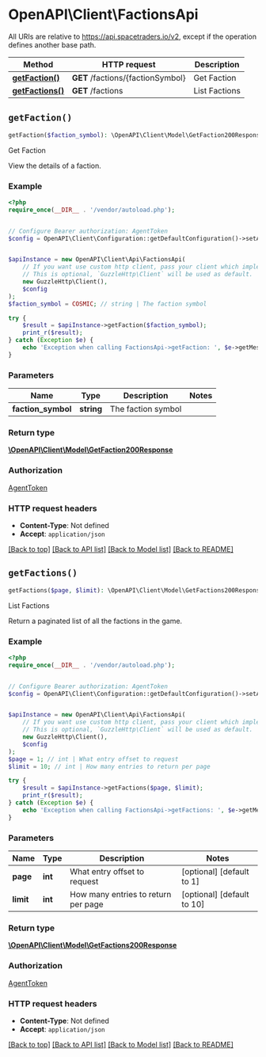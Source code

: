 # OpenAPI\Client\FactionsApi

All URIs are relative to https://api.spacetraders.io/v2, except if the operation defines another base path.

| Method | HTTP request | Description |
| ------------- | ------------- | ------------- |
| [**getFaction()**](FactionsApi.md#getFaction) | **GET** /factions/{factionSymbol} | Get Faction |
| [**getFactions()**](FactionsApi.md#getFactions) | **GET** /factions | List Factions |


## `getFaction()`

```php
getFaction($faction_symbol): \OpenAPI\Client\Model\GetFaction200Response
```

Get Faction

View the details of a faction.

### Example

```php
<?php
require_once(__DIR__ . '/vendor/autoload.php');


// Configure Bearer authorization: AgentToken
$config = OpenAPI\Client\Configuration::getDefaultConfiguration()->setAccessToken('YOUR_ACCESS_TOKEN');


$apiInstance = new OpenAPI\Client\Api\FactionsApi(
    // If you want use custom http client, pass your client which implements `GuzzleHttp\ClientInterface`.
    // This is optional, `GuzzleHttp\Client` will be used as default.
    new GuzzleHttp\Client(),
    $config
);
$faction_symbol = COSMIC; // string | The faction symbol

try {
    $result = $apiInstance->getFaction($faction_symbol);
    print_r($result);
} catch (Exception $e) {
    echo 'Exception when calling FactionsApi->getFaction: ', $e->getMessage(), PHP_EOL;
}
```

### Parameters

| Name | Type | Description  | Notes |
| ------------- | ------------- | ------------- | ------------- |
| **faction_symbol** | **string**| The faction symbol | |

### Return type

[**\OpenAPI\Client\Model\GetFaction200Response**](../Model/GetFaction200Response.md)

### Authorization

[AgentToken](../../README.md#AgentToken)

### HTTP request headers

- **Content-Type**: Not defined
- **Accept**: `application/json`

[[Back to top]](#) [[Back to API list]](../../README.md#endpoints)
[[Back to Model list]](../../README.md#models)
[[Back to README]](../../README.md)

## `getFactions()`

```php
getFactions($page, $limit): \OpenAPI\Client\Model\GetFactions200Response
```

List Factions

Return a paginated list of all the factions in the game.

### Example

```php
<?php
require_once(__DIR__ . '/vendor/autoload.php');


// Configure Bearer authorization: AgentToken
$config = OpenAPI\Client\Configuration::getDefaultConfiguration()->setAccessToken('YOUR_ACCESS_TOKEN');


$apiInstance = new OpenAPI\Client\Api\FactionsApi(
    // If you want use custom http client, pass your client which implements `GuzzleHttp\ClientInterface`.
    // This is optional, `GuzzleHttp\Client` will be used as default.
    new GuzzleHttp\Client(),
    $config
);
$page = 1; // int | What entry offset to request
$limit = 10; // int | How many entries to return per page

try {
    $result = $apiInstance->getFactions($page, $limit);
    print_r($result);
} catch (Exception $e) {
    echo 'Exception when calling FactionsApi->getFactions: ', $e->getMessage(), PHP_EOL;
}
```

### Parameters

| Name | Type | Description  | Notes |
| ------------- | ------------- | ------------- | ------------- |
| **page** | **int**| What entry offset to request | [optional] [default to 1] |
| **limit** | **int**| How many entries to return per page | [optional] [default to 10] |

### Return type

[**\OpenAPI\Client\Model\GetFactions200Response**](../Model/GetFactions200Response.md)

### Authorization

[AgentToken](../../README.md#AgentToken)

### HTTP request headers

- **Content-Type**: Not defined
- **Accept**: `application/json`

[[Back to top]](#) [[Back to API list]](../../README.md#endpoints)
[[Back to Model list]](../../README.md#models)
[[Back to README]](../../README.md)
